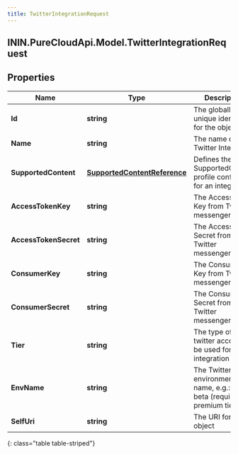 ```yaml
---
title: TwitterIntegrationRequest
---
```

## ININ.PureCloudApi.Model.TwitterIntegrationRequest

## Properties

|Name | Type | Description | Notes|
|------------ | ------------- | ------------- | -------------|
| **Id** | **string** | The globally unique identifier for the object. | [optional] |
| **Name** | **string** | The name of the Twitter Integration | |
| **SupportedContent** | [**SupportedContentReference**](SupportedContentReference.html) | Defines the SupportedContent profile configured for an integration | [optional] |
| **AccessTokenKey** | **string** | The Access Token Key from Twitter messenger | |
| **AccessTokenSecret** | **string** | The Access Token Secret from Twitter messenger | |
| **ConsumerKey** | **string** | The Consumer Key from Twitter messenger | |
| **ConsumerSecret** | **string** | The Consumer Secret from Twitter messenger | |
| **Tier** | **string** | The type of twitter account to be used for the integration | |
| **EnvName** | **string** | The Twitter environment name, e.g.: env-beta (required for premium tier) | [optional] |
| **SelfUri** | **string** | The URI for this object | [optional] |
{: class="table table-striped"}


